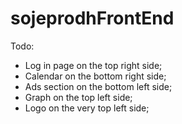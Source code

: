 # sojeprodhFrontEnd
Todo:
- Log in page on the top right side;
- Calendar on the bottom right side;
- Ads section on the bottom left side;
- Graph on the top left side;
- Logo on the very top left side;
